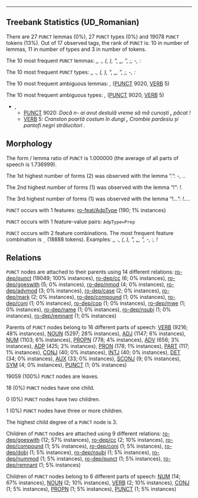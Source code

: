 

--------------------------------------------------------------------------------

## Treebank Statistics (UD_Romanian)

There are 27 `PUNCT` lemmas (0%), 27 `PUNCT` types (0%) and 19078 `PUNCT` tokens (13%).
Out of 17 observed tags, the rank of `PUNCT` is: 10 in number of lemmas, 11 in number of types and 3 in number of tokens.

The 10 most frequent `PUNCT` lemmas: <em>,, ., (, ), ", „, ”, ;, -, :</em>

The 10 most frequent `PUNCT` types:  <em>,, ., (, ), ", „, ”, ;, -, :</em>

The 10 most frequent ambiguous lemmas: <em>,</em> ([PUNCT]() 9020, [VERB]() 5)

The 10 most frequent ambiguous types:  <em>,</em> ([PUNCT]() 9020, [VERB]() 5)


* <em>,</em>
  * [PUNCT]() 9020: <em>Dacă n- ai avut destulă vreme să mă cunoști <b>,</b> păcat !</em>
  * [VERB]() 5: <em>Cranston poartă costum în dungi <b>,</b> Crombie pardesiu și pantofi negri strălucitori .</em>

## Morphology

The form / lemma ratio of `PUNCT` is 1.000000 (the average of all parts of speech is 1.736999).

The 1st highest number of forms (2) was observed with the lemma “.”: <em>-, .</em>.

The 2nd highest number of forms (1) was observed with the lemma “!”: <em>!</em>.

The 3rd highest number of forms (1) was observed with the lemma “!...”: <em>!...</em>.

`PUNCT` occurs with 1 features: [ro-feat/AdpType]() (190; 1% instances)

`PUNCT` occurs with 1 feature-value pairs: `AdpType=Prep`

`PUNCT` occurs with 2 feature combinations.
The most frequent feature combination is `_` (18888 tokens).
Examples: <em>,, ., (, ), ", „, ”, -, :, !</em>


## Relations

`PUNCT` nodes are attached to their parents using 14 different relations: [ro-dep/punct]() (19049; 100% instances), [ro-dep/cc]() (6; 0% instances), [ro-dep/goeswith]() (5; 0% instances), [ro-dep/nmod]() (4; 0% instances), [ro-dep/advmod]() (3; 0% instances), [ro-dep/case]() (2; 0% instances), [ro-dep/mark]() (2; 0% instances), [ro-dep/compound]() (1; 0% instances), [ro-dep/conj]() (1; 0% instances), [ro-dep/cop]() (1; 0% instances), [ro-dep/mwe]() (1; 0% instances), [ro-dep/name]() (1; 0% instances), [ro-dep/nsubj]() (1; 0% instances), [ro-dep/remnant]() (1; 0% instances)

Parents of `PUNCT` nodes belong to 16 different parts of speech: [VERB]() (9216; 48% instances), [NOUN]() (5297; 28% instances), [ADJ]() (1147; 6% instances), [NUM]() (1103; 6% instances), [PROPN]() (778; 4% instances), [ADV]() (656; 3% instances), [ADP]() (425; 2% instances), [PRON]() (178; 1% instances), [PART]() (117; 1% instances), [CONJ]() (40; 0% instances), [INTJ]() (40; 0% instances), [DET]() (34; 0% instances), [AUX]() (33; 0% instances), [SCONJ]() (9; 0% instances), [SYM]() (4; 0% instances), [PUNCT]() (1; 0% instances)

19059 (100%) `PUNCT` nodes are leaves.

18 (0%) `PUNCT` nodes have one child.

0 (0%) `PUNCT` nodes have two children.

1 (0%) `PUNCT` nodes have three or more children.

The highest child degree of a `PUNCT` node is 3.

Children of `PUNCT` nodes are attached using 9 different relations: [ro-dep/goeswith]() (12; 57% instances), [ro-dep/cc]() (2; 10% instances), [ro-dep/compound]() (1; 5% instances), [ro-dep/conj]() (1; 5% instances), [ro-dep/dobj]() (1; 5% instances), [ro-dep/nsubj]() (1; 5% instances), [ro-dep/nummod]() (1; 5% instances), [ro-dep/punct]() (1; 5% instances), [ro-dep/remnant]() (1; 5% instances)

Children of `PUNCT` nodes belong to 6 different parts of speech: [NUM]() (14; 67% instances), [NOUN]() (2; 10% instances), [VERB]() (2; 10% instances), [CONJ]() (1; 5% instances), [PROPN]() (1; 5% instances), [PUNCT]() (1; 5% instances)

